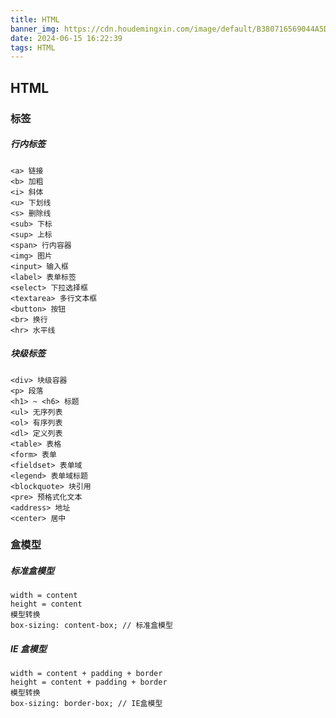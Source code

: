 ```yaml
---
title: HTML
banner_img: https://cdn.houdemingxin.com/image/default/B380716569044A5DA885EAFA36EE4FAF-6-2.png
date: 2024-06-15 16:22:39
tags: HTML
---
```


## HTML

### 标签

##### 行内标签

    <a> 链接
    <b> 加粗
    <i> 斜体
    <u> 下划线
    <s> 删除线
    <sub> 下标
    <sup> 上标
    <span> 行内容器
    <img> 图片
    <input> 输入框
    <label> 表单标签
    <select> 下拉选择框
    <textarea> 多行文本框
    <button> 按钮
    <br> 换行
    <hr> 水平线

##### 块级标签

    <div> 块级容器
    <p> 段落
    <h1> ~ <h6> 标题
    <ul> 无序列表
    <ol> 有序列表
    <dl> 定义列表
    <table> 表格
    <form> 表单
    <fieldset> 表单域
    <legend> 表单域标题
    <blockquote> 块引用
    <pre> 预格式化文本
    <address> 地址
    <center> 居中

### 盒模型

##### 标准盒模型

    width = content
    height = content
    模型转换
    box-sizing: content-box; // 标准盒模型

##### IE 盒模型

    width = content + padding + border
    height = content + padding + border
    模型转换
    box-sizing: border-box; // IE盒模型
